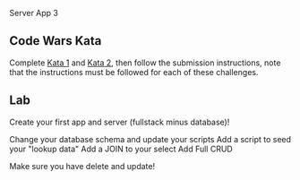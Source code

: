 Server App 3

## Code Wars Kata

Complete [Kata 1](https://www.codewars.com/kata/regex-validate-pin-code) and [Kata 2](https://www.codewars.com/kata/alternate-capitalization/javascript), then follow the submission instructions, note that the instructions must be followed for each of these challenges.

## Lab

Create your first app and server (fullstack minus database)!

Change your database schema and update your scripts
Add a script to seed your "lookup data"
Add a JOIN to your select
Add Full CRUD

Make sure you have delete and update!
